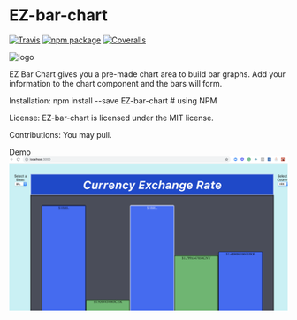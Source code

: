 # EZ-bar-chart

[![Travis][build-badge]][build]
[![npm package][npm-badge]][npm]
[![Coveralls][coveralls-badge]][coveralls]

![logo](./imgs/barchart.png")


EZ Bar Chart gives you a pre-made chart area to build bar graphs. Add your information to the chart component and the bars will form. 

Installation:
npm install --save EZ-bar-chart # using NPM


License:
EZ-bar-chart is licensed under the MIT license.

Contributions:
You may pull.

Demo
![barchart](./imgs/barchart.png)


[build-badge]: https://img.shields.io/travis/user/repo/master.png?style=flat-square
[build]: https://travis-ci.org/user/repo

[npm-badge]: https://img.shields.io/npm/v/npm-package.png?style=flat-square
[npm]: https://www.npmjs.org/package/npm-package

[coveralls-badge]: https://img.shields.io/coveralls/user/repo/master.png?style=flat-square
[coveralls]: https://coveralls.io/github/user/repo
